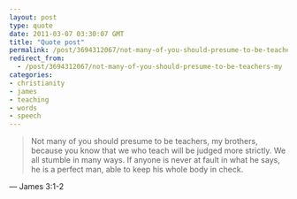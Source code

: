 ```yaml
---
layout: post
type: quote
date: 2011-03-07 03:30:07 GMT
title: "Quote post"
permalink: /post/3694312067/not-many-of-you-should-presume-to-be-teachers-my
redirect_from: 
  - /post/3694312067/not-many-of-you-should-presume-to-be-teachers-my
categories:
- christianity
- james
- teaching
- words
- speech
---
```

<blockquote>Not many of you should presume to be teachers, my brothers, because you know that we who teach will be judged more strictly. We all stumble in many ways. If anyone is never at fault in what he says, he is a perfect man, able to keep his whole body in check.</blockquote>

 — James 3:1-2